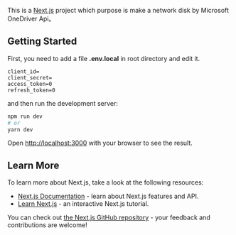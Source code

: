This is a [Next.js](https://nextjs.org/) project which purpose is make a network disk by Microsoft OneDriver Api。

## Getting Started

First, you need to add a file **.env.local** in root directory and edit it.
```
client_id=
client_secret=
access_token=0
refresh_token=0
```
and then run the development server:

```bash
npm run dev
# or
yarn dev
```

Open [http://localhost:3000](http://localhost:3000) with your browser to see the result.

## Learn More

To learn more about Next.js, take a look at the following resources:

- [Next.js Documentation](https://nextjs.org/docs) - learn about Next.js features and API.
- [Learn Next.js](https://nextjs.org/learn) - an interactive Next.js tutorial.

You can check out [the Next.js GitHub repository](https://github.com/vercel/next.js/) - your feedback and contributions are welcome!

